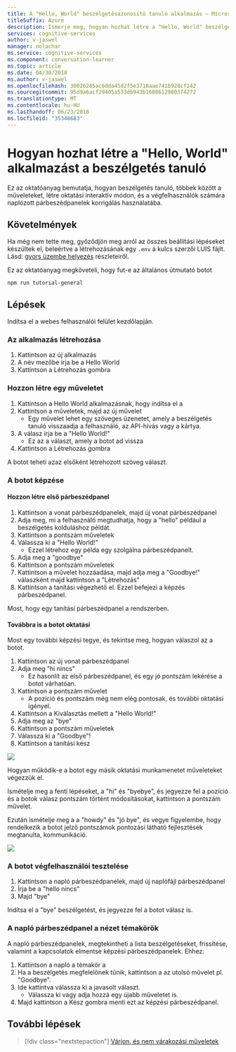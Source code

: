 ```yaml
---
title: A "Hello, World" beszélgetésazonosító tanuló alkalmazás – Microsoft kognitív szolgáltatások létrehozása |} Microsoft Docs
titleSuffix: Azure
description: Ismerje meg, hogyan hozhat létre a "Hello, World" beszélgetésazonosító tanuló alkalmazást.
services: cognitive-services
author: v-jaswel
manager: nolachar
ms.service: cognitive-services
ms.component: conversation-learner
ms.topic: article
ms.date: 04/30/2018
ms.author: v-jaswel
ms.openlocfilehash: 30026285ac6dda45d2f5e3718aae741b928cf242
ms.sourcegitcommit: 95d9a6acf29405a533db943b1688612980374272
ms.translationtype: MT
ms.contentlocale: hu-HU
ms.lasthandoff: 06/23/2018
ms.locfileid: "35348683"
---
```

# <a name="how-to-create-a-hello-world-application-with-conversation-learner"></a>Hogyan hozhat létre a "Hello, World" alkalmazást a beszélgetés tanuló

Ez az oktatóanyag bemutatja, hogyan beszélgetés tanuló, többek között a műveleteket, létre oktatási interaktív módon, és a végfelhasználók számára naplózott párbeszédpanelek korrigálás használatába.

## <a name="requirements"></a>Követelmények
Ha még nem tette meg, győződjön meg arról az összes beállítási lépéseket készültek el, beleértve a létrehozásának egy `.env` a kulcs szerzői LUIS fájlt.  Lásd: [gyors üzembe helyezés](https://github.com/Microsoft/ConversationLearner-Samples) részleteiről.

Ez az oktatóanyag megköveteli, hogy fut-e az általános útmutató botot

    npm run tutorial-general

## <a name="steps"></a>Lépések

Indítsa el a webes felhasználói felület kezdőlapján.

### <a name="create-the-app"></a>Az alkalmazás létrehozása
1. Kattintson az új alkalmazás
2. A név mezőbe írja be a Hello World
3. Kattintson a Létrehozás gombra

### <a name="create-an-action"></a>Hozzon létre egy műveletet

1. Kattintson a Hello World alkalmazásnak, hogy indítsa el a
2. Kattintson a műveletek, majd az új művelet
    - Egy művelet lehet egy szöveges üzenetet, amely a beszélgetés tanuló visszaadja a felhasználó, az API-hívás vagy a kártya.
3. A válasz írja be a "Hello World!"
    - Ez az a választ, amely a botot ad vissza
4. Kattintson a Létrehozás gombra

A botot teheti azaz elsőként létrehozott szöveg választ.

### <a name="train-the-bot"></a>A botot képzése

#### <a name="create-the-first-dialog"></a>Hozzon létre első párbeszédpanel

1. Kattintson a vonat párbeszédpanelek, majd új vonat párbeszédpanel
2. Adja meg, mi a felhasználó megtudhatja, hogy a "hello" például a beszélgetés kolduláshoz példát.
3. Kattintson a pontszám műveletek
4. Válassza ki a "Hello World!"
    - Ezzel létrehoz egy példa egy szolgálna párbeszédpanelt. 
2. Adja meg a "goodbye"
3. Kattintson a pontszám műveletek
4. Kattintson a művelet hozzáadása, majd adja meg a "Goodbye!" válaszként majd kattintson a "Létrehozás"
5. Kattintson a tanítási végezhető el. Ezzel befejezi a képzés párbeszédpanel.

Most, hogy egy tanítási párbeszédpanel a rendszerben.

#### <a name="continue-teaching-the-bot"></a>Továbbra is a botot oktatási
Most egy további képzési tegye, és tekintse meg, hogyan válaszol az a botot.

1. Kattintson az új vonat párbeszédpanel
2. Adja meg "hi nincs"
    - Ez hasonlít az első párbeszédpanel, és egy jó pontszám lekérése a botot várhatóan.
2. Kattintson a pontszám művelet
    - A pozíció és pontszám még nem elég pontosak, és további oktatási igényel.
3. Kattintson a Kiválasztás mellett a "Hello World!"
4. Adja meg az "bye"
5. Kattintson a pontszám műveletek
6. Válassza ki a "Goodbye"!
7. Kattintson a tanítási kész

![](../media/tutorial1_actions.PNG)

Hogyan működik-e a botot egy másik oktatási munkamenetet műveleteket végezzük el.

Ismételje meg a fenti lépéseket, a "hi" és "byebye", és jegyezze fel a pozíció és a botok válasz pontszám történt módosításokat, kattintson a pontszám művelet.

Ezután ismételje meg a a "howdy" és "jó bye", és vegye figyelembe, hogy rendelkezik a botot jelző pontszámok pontozási látható fejlesztések megtanulta, kommunikáció.

![](../media/tutorial1_dialogs.PNG)

### <a name="test-the-bot-as-an-end-user"></a>A botot végfelhasználói tesztelése

1. Kattintson a napló párbeszédpanelek, majd új naplófájl párbeszédpanel
2. Írja be a "hello nincs"
3. Majd "bye"

Indítsa el a "bye" beszélgetést, és jegyezze fel a botot válasz is.

### <a name="view-conversations-in-the-log-dialogs"></a>A napló párbeszédpanel a nézet témakörök

A napló párbeszédpanelek, megtekintheti a lista beszélgetéseket, frissítése, valamint a kapcsolatok elmentse képzési párbeszédpanelek. Ehhez:

1. Kattintson a napló a témakör a
2. Ha a beszélgetés megfelelőnek tűnik, kattintson a az utolsó művelet pl. "Goodbye".
3. Ide kattintva válassza ki a javasolt választ. 
    - Válassza ki vagy adja hozzá egy újabb műveletet is.
4. Majd kattintson a Kész gombra menti ezt az képzési párbeszédpanel.

## <a name="next-steps"></a>További lépések

> [!div class="nextstepaction"]
> [Várjon, és nem várakozási műveletek](./2-wait-vs-nonwait-actions.md)